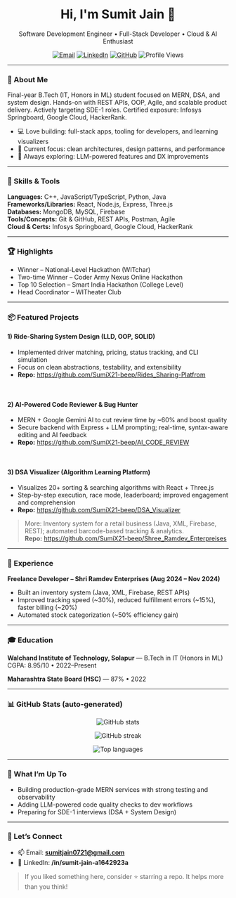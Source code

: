 <!-- Profile Header -->
<h1 align="center">Hi, I'm Sumit Jain 👋</h1>
<p align="center">
  Software Development Engineer • Full-Stack Developer • Cloud & AI Enthusiast
</p>

<p align="center">
  <a href="mailto:sumitjain0721@gmail.com"><img alt="Email" src="https://img.shields.io/badge/Email-sumitjain0721%40gmail.com-red"></a>
  <a href="https://www.linkedin.com/in/sumit-jain-a1642923a"><img alt="LinkedIn" src="https://img.shields.io/badge/LinkedIn-Sumit%20Jain-blue"></a>
  <a href="https://github.com/SumiX21-beep"><img alt="GitHub" src="https://img.shields.io/badge/GitHub-SumiX21--beep-black"></a>
  <img alt="Profile Views" src="https://komarev.com/ghpvc/?username=SumiX21-beep&style=flat">
</p>

---

### 🚀 About Me
Final-year B.Tech (IT, Honors in ML) student focused on MERN, DSA, and system design. Hands-on with REST APIs, OOP, Agile, and scalable product delivery. Actively targeting SDE-1 roles. Certified exposure: Infosys Springboard, Google Cloud, HackerRank.

- 💻 Love building: full-stack apps, tooling for developers, and learning visualizers  
- 🧠 Current focus: clean architectures, design patterns, and performance  
- 🌱 Always exploring: LLM-powered features and DX improvements  

---

### 🧩 Skills & Tools
**Languages:** C++, JavaScript/TypeScript, Python, Java  
**Frameworks/Libraries:** React, Node.js, Express, Three.js  
**Databases:** MongoDB, MySQL, Firebase  
**Tools/Concepts:** Git & GitHub, REST APIs, Postman, Agile  
**Cloud & Certs:** Infosys Springboard, Google Cloud, HackerRank

---

### 🏆 Highlights
- Winner – National-Level Hackathon (WITchar)  
- Two-time Winner – Coder Army Nexus Online Hackathon  
- Top 10 Selection – Smart India Hackathon (College Level)  
- Head Coordinator – WITheater Club

---

### 📦 Featured Projects

#### 1) Ride-Sharing System Design (LLD, OOP, SOLID)
- Implemented driver matching, pricing, status tracking, and CLI simulation  
- Focus on clean abstractions, testability, and extensibility  
- **Repo:** https://github.com/SumiX21-beep/Rides_Sharing-Platfrom
<br />

#### 2) AI-Powered Code Reviewer & Bug Hunter
- MERN + Google Gemini AI to cut review time by ~60% and boost quality  
- Secure backend with Express + LLM prompting; real-time, syntax-aware editing and AI feedback  
- **Repo:** https://github.com/SumiX21-beep/AI_CODE_REVIEW
<br />

#### 3) DSA Visualizer (Algorithm Learning Platform)
- Visualizes 20+ sorting & searching algorithms with React + Three.js  
- Step-by-step execution, race mode, leaderboard; improved engagement and comprehension  
- **Repo:** https://github.com/SumiX21-beep/DSA_Visualizer

> More: Inventory system for a retail business (Java, XML, Firebase, REST); automated barcode-based tracking & analytics.  
> **Repo:** https://github.com/SumiX21-beep/Shree_Ramdev_Enterpreises

---

### 💼 Experience
**Freelance Developer – Shri Ramdev Enterprises (Aug 2024 – Nov 2024)**  
- Built an inventory system (Java, XML, Firebase, REST APIs)  
- Improved tracking speed (~30%), reduced fulfillment errors (~15%), faster billing (~20%)  
- Automated stock categorization (~50% efficiency gain)

---

### 🎓 Education
**Walchand Institute of Technology, Solapur** — B.Tech in IT (Honors in ML)  
CGPA: 8.95/10 • 2022–Present

**Maharashtra State Board (HSC)** — 87% • 2022

---

### 📊 GitHub Stats (auto-generated)
<p align="center">
  <img src="https://github-readme-stats.vercel.app/api?username=SumiX21-beep&show_icons=true&hide_border=true" alt="GitHub stats">
</p>
<p align="center">
  <img src="https://streak-stats.demolab.com?user=SumiX21-beep&hide_border=true" alt="GitHub streak">
</p>
<p align="center">
  <img src="https://github-readme-stats.vercel.app/api/top-langs/?username=SumiX21-beep&layout=compact&hide_border=true" alt="Top languages">
</p>

---

### 🔭 What I’m Up To
- Building production-grade MERN services with strong testing and observability  
- Adding LLM-powered code quality checks to dev workflows  
- Preparing for SDE-1 interviews (DSA + System Design)

---

### 🤝 Let’s Connect
- 📫 Email: **sumitjain0721@gmail.com**  
- 💼 LinkedIn: **/in/sumit-jain-a1642923a**

> If you liked something here, consider ⭐ starring a repo. It helps more than you think!
